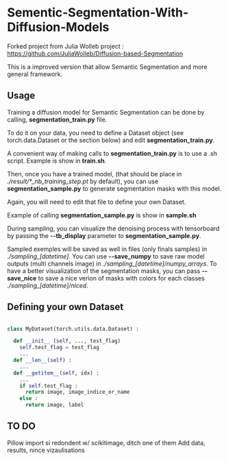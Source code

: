 # Sementic-Segmentation-With-Diffusion-Models
Forked project from Julia Wolleb project : https://github.com/JuliaWolleb/Diffusion-based-Segmentation

This is a improved version that allow Semantic Segmentation and more general framework.

## Usage 
Training a diffusion model for Semantic Segmentation can be done by calling,
__segmentation_train.py__ file. 

To do it on your data, you need to define a Dataset object (see torch.data.Dataset or the section below)
and edit __segmentation_train.py__.

A convenient way of making calls to __segmentation_train.py__ is to use a .sh script. 
Example is show in __train.sh__.

Then, once you have a trained model, (that should be place in *./result/\*_nb_training_step.pt* by default),
you can use __segmentation_sample.py__ to generate segmentation masks with this model.

Again, you will need to edit that file to define your own Dataset.

Example of calling __segmentation_sample.py__ is show in __sample.sh__

During sampling, you can visualize the denoising process with tensorboard by passing the __--tb_display__
parameter to __segmentation_sample.py__. 

Sampled exemples will be saved as well in files (only finals samples) in *./sampling_[datetime]*.
You can use __--save_numpy__ to save raw model outputs (multi channels image) in *./sampling_[datetime]/numpy_arrays*. 
To have a better visualization of the segmentation masks, you can pass __--save_nice__ to save 
a nice verion of masks with colors for each classes *./sampling_[datetime]/niced*.

## Defining your own Dataset 
```python

class MyDataset(torch.utils.data.Dataset) : 

  def __init__ (self, ..., test_flag)
    self.test_flag = test_flag
    ...
  def __len__(self) : 
    ...
  def __getitem__(self, idx) : 
    ...
    if self.test_flag : 
      return image, image_indice_or_name
    else : 
      return image, label 
```

## TO DO 
Pillow import si redondent w/ scikitimage, ditch one of them
Add data, results, nince vizaulisations

